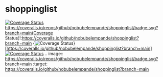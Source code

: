 # shoppinglist
[![Coverage Status](https://coveralls.io/repos/github/nobubelempande/shoppinglist/badge.svg?branch=main)](https://coveralls.io/github/nobubelempande/shoppinglist?branch=main)
https://coveralls.io/repos/github/nobubelempande/shoppinglist/badge.svg?branch=main(Coverage Status)!:https://coveralls.io/github/nobubelempande/shoppinglist?branch=main
{<img src="https://coveralls.io/repos/github/nobubelempande/shoppinglist/badge.svg?branch=main" alt="Coverage Status" />}[https://coveralls.io/github/nobubelempande/shoppinglist?branch=main]
<a href='https://coveralls.io/github/nobubelempande/shoppinglist?branch=main'><img src='https://coveralls.io/repos/github/nobubelempande/shoppinglist/badge.svg?branch=main' alt='Coverage Status' /></a>
.. image:: https://coveralls.io/repos/github/nobubelempande/shoppinglist/badge.svg?branch=main
:target: https://coveralls.io/github/nobubelempande/shoppinglist?branch=main
